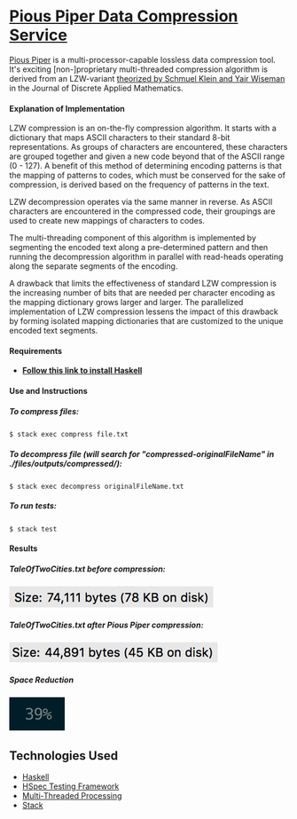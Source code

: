 # [Pious Piper Data Compression Service][piousPiper]

[Pious Piper][piousPiper] is a multi-processor-capable lossless data compression tool. It's exciting [non-]proprietary multi-threaded compression algorithm is derived from an LZW-variant [theorized by Schmuel Klein and Yair Wiseman][kleinWisemanArticle] in the Journal of Discrete Applied Mathematics.

#### Explanation of Implementation

LZW compression is an on-the-fly compression algorithm. It starts with a dictionary that maps ASCII characters to their standard 8-bit representations. As groups of characters are encountered, these characters are grouped together and given a new code beyond that of the ASCII range (0 - 127). A benefit of this method of determining encoding patterns is that the mapping of patterns to codes, which must be conserved for the sake of compression, is derived based on the frequency of patterns in the text.

LZW decompression operates via the same manner in reverse. As ASCII characters are encountered in the compressed code, their groupings are used to create new mappings of characters to codes.

The multi-threading component of this algorithm is implemented by segmenting the encoded text along a pre-determined pattern and then running the decompression algorithm in parallel with read-heads operating along the separate segments of the encoding.

A drawback that limits the effectiveness of standard LZW compression is the increasing number of bits that are needed per character encoding as the mapping dictionary grows larger and larger. The parallelized implementation of LZW compression lessens the impact of this drawback by forming isolated mapping dictionaries that are customized to the unique encoded text segments.

#### Requirements
- **[Follow this link to install Haskell][installHaskell]**

#### Use and Instructions

##### To compress files:

`$ stack exec compress file.txt`


##### To decompress file (will search for "compressed-originalFileName" in ./files/outputs/compressed/):

`$ stack exec decompress originalFileName.txt`


##### To run tests:

`$ stack test`


#### Results

##### TaleOfTwoCities.txt before compression:
![initialFileSizeTaleOfTwoCities]

##### TaleOfTwoCities.txt after Pious Piper compression:
![compressedFileSizeTaleOfTwoCities]

##### Space Reduction
![spaceSavings]

## Technologies Used

* [Haskell][haskell]
* [HSpec Testing Framework][hspec]
* [Multi-Threaded Processing][multiThreadedProcessing]
* [Stack][stack]




[piousPiper]: https://github.com/Trajanson/pious-piper
[kleinWisemanArticle]: http://u.cs.biu.ac.il/~wiseman/dam2005.pdf
[installHaskell]: https://www.haskell.org/platform/

[initialFileSizeTaleOfTwoCities]: ./docs/InitialFileSizeTaleOfTwoCities.png
[compressedFileSizeTaleOfTwoCities]: ./docs/CompressedFileSizeTaleOfTwoCities.png
[spaceSavings]: ./docs/SpaceSavings.png

[haskell]: https://www.haskell.org/
[hspec]: http://hspec.github.io/
[multiThreadedProcessing]: https://wiki.haskell.org/Concurrency
[stack]: https://docs.haskellstack.org/en/stable/README/
